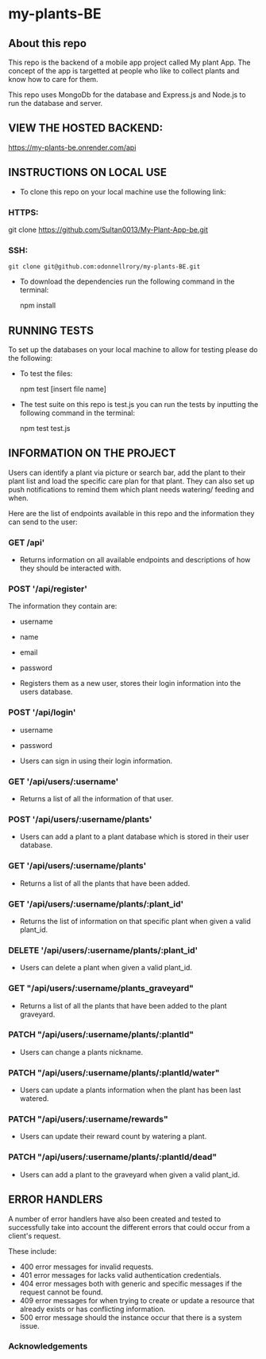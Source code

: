 # my-plants-BE

## About this repo

This repo is the backend of a mobile app project called My plant App. The concept of the app is targetted at people who like to collect plants and know how to care for them.

This repo uses MongoDb for the database and Express.js and Node.js to run the database and server.

## VIEW THE HOSTED BACKEND:

https://my-plants-be.onrender.com/api

## INSTRUCTIONS ON LOCAL USE

- To clone this repo on your local machine use the following link:

### HTTPS:

   git clone https://github.com/Sultan0013/My-Plant-App-be.git

### SSH:

    git clone git@github.com:odonnellrory/my-plants-BE.git

- To download the dependencies run the following command in the terminal:

  npm install

## RUNNING TESTS

To set up the databases on your local machine to allow for testing please do the following:

- To test the files:

  npm test [insert file name]

- The test suite on this repo is test.js you can run the tests by inputting the following command in the terminal:

  npm test test.js

## INFORMATION ON THE PROJECT

Users can identify a plant via picture or search bar, add the plant to their plant list and load the specific care plan for that plant. They can also set up push notifications to remind them which plant needs watering/ feeding and when.

Here are the list of endpoints available in this repo and the information they can send to the user:

### GET /api'

- Returns information on all available endpoints and descriptions of how they should be interacted with.

### POST '/api/register'

The information they contain are:

- username
- name
- email
- password

- Registers them as a new user, stores their login information into the users database.

### POST '/api/login'

- username
- password

- Users can sign in using their login information.

### GET '/api/users/:username'

- Returns a list of all the information of that user.

### POST '/api/users/:username/plants'

- Users can add a plant to a plant database which is stored in their user database.

### GET '/api/users/:username/plants'

- Returns a list of all the plants that have been added.

### GET '/api/users/:username/plants/:plant_id'

- Returns the list of information on that specific plant when given a valid plant_id.

### DELETE '/api/users/:username/plants/:plant_id'

- Users can delete a plant when given a valid plant_id.

### GET "/api/users/:username/plants_graveyard"

- Returns a list of all the plants that have been added to the plant graveyard.

### PATCH "/api/users/:username/plants/:plantId"

- Users can change a plants nickname.

### PATCH "/api/users/:username/plants/:plantId/water"

- Users can update a plants information when the plant has been last watered.

### PATCH "/api/users/:username/rewards"

- Users can update their reward count by watering a plant.

### PATCH "/api/users/:username/plants/:plantId/dead"

- Users can add a plant to the graveyard when given a valid plant_id.

## ERROR HANDLERS

A number of error handlers have also been created and tested to successfully take into account the different errors that could occur from a client's request.

These include:

- 400 error messages for invalid requests.
- 401 error messages for lacks valid authentication credentials.
- 404 error messages both with generic and specific messages if the request cannot be found.
- 409 error messages for when trying to create or update a resource that already exists or has conflicting information.
- 500 error message should the instance occur that there is a system issue.

### Acknowledgements
